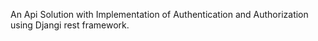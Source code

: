 An Api Solution with Implementation of Authentication and Authorization using Djangi rest framework.
